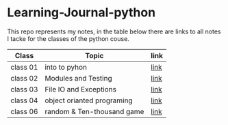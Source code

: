 # Learning-Journal-python
This repo represents my notes, in the table below there are links to all notes I tacke for the classes of the python couse.

| Class |Topic|link |
| --- |----| ---- |
| class 01  |into to pyhon| [link](Class-01.md) |
| class 02  |Modules and Testing| [link](Class-02.md) |
| class 03  |File IO and Exceptions| [link](Class-03.md) |
| class 04  |object orianted programing| [link](Class-04.md) |
| class 06  |random & Ten-thousand game | [link](Class-06.md) |
